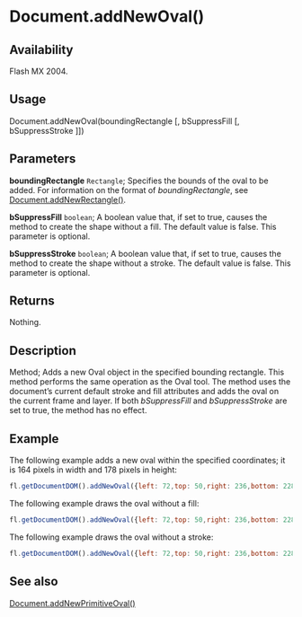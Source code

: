 # Document.addNewOval()

## Availability

Flash MX 2004.

## Usage

Document.addNewOval(boundingRectangle [, bSuppressFill [, bSuppressStroke ]])

## Parameters

**boundingRectangle** `Rectangle`; Specifies the bounds of the oval to be added. For information on the format of *boundingRectangle*, see [Document.addNewRectangle()](../Document_object/Document10.md).

**bSuppressFill** `boolean`; A boolean value that, if set to true, causes the method to create the shape without a fill. The default value is false. This parameter is optional.

**bSuppressStroke** `boolean`; A boolean value that, if set to true, causes the method to create the shape without a stroke. The default value is false. This parameter is optional.

## Returns

Nothing.

## Description

Method; Adds a new Oval object in the specified bounding rectangle. This method performs the same operation as the Oval tool. The method uses the document’s current default stroke and fill attributes and adds the oval on the current frame and layer. If both *bSuppressFill* and *bSuppressStroke* are set to true, the method has no effect.

## Example

The following example adds a new oval within the specified coordinates; it is 164 pixels in width and 178 pixels in height:

```javascript
fl.getDocumentDOM().addNewOval({left: 72,top: 50,right: 236,bottom: 228});
```

The following example draws the oval without a fill:

```javascript
fl.getDocumentDOM().addNewOval({left: 72,top: 50,right: 236,bottom: 228}, true); 
```

The following example draws the oval without a stroke:

```javascript
fl.getDocumentDOM().addNewOval({left: 72,top: 50,right: 236,bottom: 228}, false, true);
```

## See also

[Document.addNewPrimitiveOval()](../Document_object/Document7.md)
